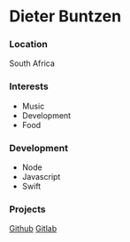 # Dieter Buntzen

### Location
South Africa

### Interests
- Music
- Development
- Food

### Development
- Node
- Javascript
- Swift

### Projects
[Github](https://github.com/dkbuntzen)
[Gitlab](https://gitlab.com/dkbun)

